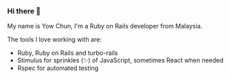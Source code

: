 ### Hi there 👋

My name is Yow Chun, I'm a Ruby on Rails developer from Malaysia.

The tools I love working with are:

- Ruby, Ruby on Rails and turbo-rails
- Stimulus for sprinkles (✨) of JavaScript, sometimes React when needed
- Rspec for automated testing
